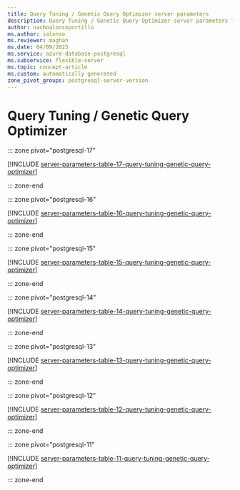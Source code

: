```yaml
---
title: Query Tuning / Genetic Query Optimizer server parameters
description: Query Tuning / Genetic Query Optimizer server parameters for Azure Database for PostgreSQL flexible server.
author: nachoalonsoportillo
ms.author: ialonso
ms.reviewer: maghan
ms.date: 04/09/2025
ms.service: azure-database-postgresql
ms.subservice: flexible-server
ms.topic: concept-article
ms.custom: automatically generated
zone_pivot_groups: postgresql-server-version
---
```

# Query Tuning / Genetic Query Optimizer


::: zone pivot="postgresql-17"

[!INCLUDE [server-parameters-table-17-query-tuning-genetic-query-optimizer](./includes/server-parameters-table-17-query-tuning-genetic-query-optimizer.md)]

::: zone-end


::: zone pivot="postgresql-16"

[!INCLUDE [server-parameters-table-16-query-tuning-genetic-query-optimizer](./includes/server-parameters-table-16-query-tuning-genetic-query-optimizer.md)]

::: zone-end


::: zone pivot="postgresql-15"

[!INCLUDE [server-parameters-table-15-query-tuning-genetic-query-optimizer](./includes/server-parameters-table-15-query-tuning-genetic-query-optimizer.md)]

::: zone-end


::: zone pivot="postgresql-14"

[!INCLUDE [server-parameters-table-14-query-tuning-genetic-query-optimizer](./includes/server-parameters-table-14-query-tuning-genetic-query-optimizer.md)]

::: zone-end


::: zone pivot="postgresql-13"

[!INCLUDE [server-parameters-table-13-query-tuning-genetic-query-optimizer](./includes/server-parameters-table-13-query-tuning-genetic-query-optimizer.md)]

::: zone-end


::: zone pivot="postgresql-12"

[!INCLUDE [server-parameters-table-12-query-tuning-genetic-query-optimizer](./includes/server-parameters-table-12-query-tuning-genetic-query-optimizer.md)]

::: zone-end


::: zone pivot="postgresql-11"

[!INCLUDE [server-parameters-table-11-query-tuning-genetic-query-optimizer](./includes/server-parameters-table-11-query-tuning-genetic-query-optimizer.md)]

::: zone-end


